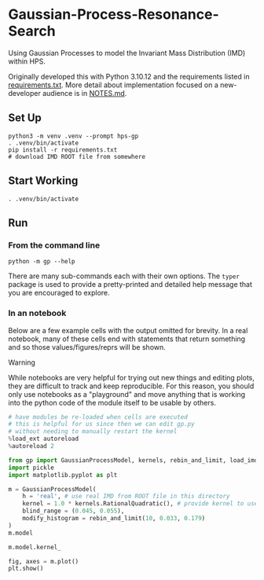 # Gaussian-Process-Resonance-Search

Using Gaussian Processes to model the Invariant Mass Distribution (IMD) within HPS.

Originally developed this with Python 3.10.12 and the requirements listed
in [requirements.txt](requirements.txt). More detail about implementation
focused on a new-developer audience is in [NOTES.md](NOTES.md).

## Set Up
```
python3 -m venv .venv --prompt hps-gp
. .venv/bin/activate
pip install -r requirements.txt
# download IMD ROOT file from somewhere
```

## Start Working
```
. .venv/bin/activate
```

## Run

### From the command line
```
python -m gp --help
```
There are many sub-commands each with their own options.
The `typer` package is used to provide a pretty-printed and detailed
help message that you are encouraged to explore.

### In an notebook
Below are a few example cells with the output omitted for brevity.
In a real notebook, many of these cells end with statements that
return something and so those values/figures/reprs will be shown.

> [!WARNING]
> While notebooks are very helpful for trying out new things and
> editing plots, they are difficult to track and keep reproducible.
> For this reason, you should only use notebooks as a "playground"
> and move anything that is working into the python code of the module
> itself to be usable by others.

```python
# have modules be re-loaded when cells are executed
# this is helpful for us since then we can edit gp.py
# without needing to manually restart the kernel
%load_ext autoreload
%autoreload 2
```

```python
from gp import GaussianProcessModel, kernels, rebin_and_limit, load_imd
import pickle
import matplotlib.pyplot as plt
```

```python
m = GaussianProcessModel(
    h = 'real', # use real IMD from ROOT file in this directory
    kernel = 1.0 * kernels.RationalQuadratic(), # provide kernel to use
    blind_range = (0.045, 0.055),
    modify_histogram = rebin_and_limit(10, 0.033, 0.179)
)
m.model
```

```python
m.model.kernel_
```

```python
fig, axes = m.plot()
plt.show()
```
